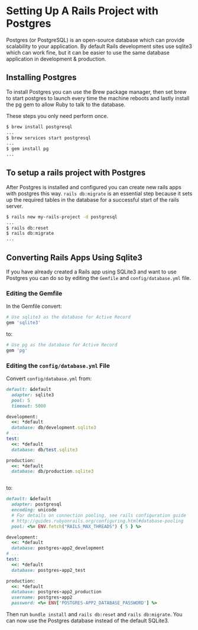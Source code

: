 
# Setting Up A Rails Project with Postgres

Postgres (or PostgreSQL) is an open-source database which can provide scalability to your application.  By default Rails development sites use sqlite3 which can work fine, but it can be easier to use the same database application in development & production.  


## Installing Postgres

To install Postgres you can use the Brew package manager, then set brew to start postgres to launch every time the machine reboots and lastly install the pg gem to allow Ruby to talk to the database.  

These steps you only need perform once.

```bash
$ brew install postgresql
...
$ brew services start postgresql
...
$ gem install pg
...
```

## To setup a rails project with Postgres

After Postgres is installed and configured you can create new rails apps with postgres this way.  `rails db:migrate` is an essential step because it sets up the required tables in the database for a successful start of the rails server.  

```bash
$ rails new my-rails-project -d postgresql
...
$ rails db:reset
$ rails db:migrate
...
```


## Converting Rails Apps Using Sqlite3


If you have already created a Rails app using SQLite3 and want to use Postgres you can do so by editing the `Gemfile` and `config/database.yml` file.

### Editing the Gemfile
In the Gemfile convert:  

```ruby
# Use sqlite3 as the database for Active Record
gem 'sqlite3'
``` 

to:

```ruby
# Use pg as the database for Active Record
gem 'pg'
```

### Editing the `config/database.yml` File

Convert `config/database.yml` from:

```ruby
default: &default
  adapter: sqlite3
  pool: 5
  timeout: 5000

development:
  <<: *default
  database: db/development.sqlite3
# ...
test:
  <<: *default
  database: db/test.sqlite3

production:
  <<: *default
  database: db/production.sqlite3



```

to:

```ruby
default: &default
  adapter: postgresql
  encoding: unicode
  # For details on connection pooling, see rails configuration guide
  # http://guides.rubyonrails.org/configuring.html#database-pooling
  pool: <%= ENV.fetch("RAILS_MAX_THREADS") { 5 } %>

development:
  <<: *default
  database: postgres-app2_development
# ...
test:
  <<: *default
  database: postgres-app2_test

production:
  <<: *default
  database: postgres-app2_production
  username: postgres-app2
  password: <%= ENV['POSTGRES-APP2_DATABASE_PASSWORD'] %>
```

Then run `bundle install` and `rails db:reset` and `rails db:migrate`.  You can now use the Postgres database instead of the default SQLite3.